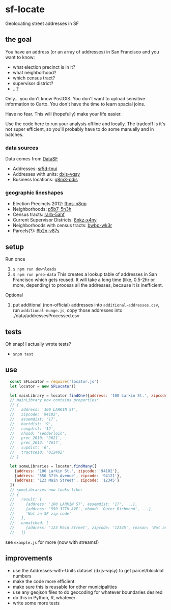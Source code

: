 # sf-locate
Geolocating street addresses in SF

## the goal
You have an address (or an array of addresses) in San Francisco and you want to know:

  - what election precinct is in it?
  - what neighborhood?
  - which census tract?
  - supervisor district?
  - ...?

Only... you don't know PostGIS. You don't want to upload sensitive information to Carto.  You don't have the time to learn spacial joins.

Have no fear. This will (hopefully) make your life easier.

Use the code here to run your analysis offline and locally. The tradeoff is it's not super efficient, so you'll probably have to do some manually and in batches.

### data sources
Data comes from [DataSF](https://data.sfgov.org/)

- Addresses: [sr5d-tnui](https://data.sfgov.org/Geographic-Locations-and-Boundaries/Addresses-Enterprise-Addressing-System/sr5d-tnui)
- Addresses with units: [dxjs-vqsy](https://data.sfgov.org/Geographic-Locations-and-Boundaries/Addresses-with-Units-Enterprise-Addressing-System-/dxjs-vqsy)
- Business locations: [g8m3-pdis](https://data.sfgov.org/Economy-and-Community/Registered-Business-Locations-San-Francisco/g8m3-pdis)

### geographic lineshapes
- Election Precincts 2012: [fhns-n8qp](https://data.sfgov.org/City-Management-and-Ethics/Election-Precincts-Current-Defined-2012/fhns-n8qp)
- Neighborhoods: [p5b7-5n3h](https://data.sfgov.org/Geographic-Locations-and-Boundaries/Analysis-Neighborhoods/p5b7-5n3h)
- Census tracts: [rarb-5ahf](https://data.sfgov.org/Geographic-Locations-and-Boundaries/Census-2010-Tracts-for-San-Francisco/rarb-5ahf)
- Current Supervisor Districts: [8nkz-x4ny](https://data.sfgov.org/Geographic-Locations-and-Boundaries/Current-Supervisor-Districts/8nkz-x4ny)
- Neighborhoods with census tracts: [bwbp-wk3r](https://data.sfgov.org/Geographic-Locations-and-Boundaries/Analysis-Neighborhoods-2010-census-tracts-assigned/bwbp-wk3r)
- Parcels(?): [6b2n-v87s](https://data.sfgov.org/City-Infrastructure/Parcels-With-Planning-Department-Zoning/6b2n-v87s)

## setup
Run once
1. `$ npm run downloads`
1. `$ npm run prep-data`
This creates a lookup table of addresses in San Francisco which gets reused.  It will take a long time (like, 0.5-2hr or more, depending) to process all the addresses, because it is inefficient.

Optional
1. put additional (non-official) addresses into `additional-addresses.csv`, run `additional-munge.js`, copy those addresses into ./data/addressesProcessed.csv

## tests
Oh snap! I actually wrote tests?
- `$npm test`

## use
```javascript
  const SFLocator = require('locator.js')
  let locator = new SFLocator()

  let mainLibrary = locator.findOne({address: '100 Larkin St.', zipcode: '94102'})
  // mainLibrary now contains properties:
  // {
  //   address: '100 LARKIN ST',
  //   zipcode: '94102',
  //   assemdist: '17',
  //   bartdist: '9',
  //   congdist: '12',
  //   nhood: 'Tenderloin',
  //   prec_2010: '3621',
  //   prec_2012: '7617',
  //   supdist: '6',
  //   tractce10: '012402'
  // }

  let someLibraries = locator.findMany([
    {address: '100 Larkin St.', zipcode: '94102'},
    {address: '550 37th Avenue', zipcode: '94121'},
    {address: '123 Main Street', zipcode: '12345'}
  ])
  // someLibraries now looks like:
  // {
  //   result: [
  //     {address: '100 LARKIN ST', assemdist: '17', ...},
  //     {address: '550 37TH AVE', nhood: 'Outer Richmond', ...},
  //     'Not an SF zip code'
  //   ],
  //   unmatched: [
  //     {address: '123 Main Street', zipcode: '12345', reason: 'Not an SF zip code'}
  //   ]}
```
see `example.js` for more (now with streams!)

## improvements
- use the Addresses-with-Units dataset (dxjs-vqsy) to get parcel/blocklot numbers
- make the code more efficient
- make sure this is reusable for other municipalities
- use any geojson files to do geocoding for whatever boundaries desired
- do this in Python, R, whatever
- write some more tests
